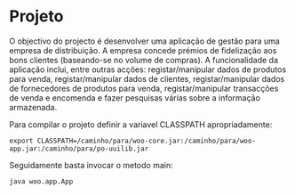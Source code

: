 # Projeto

O objectivo do projecto é desenvolver uma aplicação de gestão para uma empresa de distribuição. A empresa concede prémios de fidelização aos bons clientes (baseando-se no volume de compras). A funcionalidade da aplicação inclui, entre outras acções: registar/manipular dados de produtos para venda, registar/manipular dados de clientes, registar/manipular dados de fornecedores de produtos para venda, registar/manipular transacções de venda e encomenda e fazer pesquisas várias sobre a informação armazenada.

Para compilar o projeto definir a variavel CLASSPATH apropriadamente:
```
export CLASSPATH=/caminho/para/woo-core.jar:/caminho/para/woo-app.jar:/caminho/para/po-uuilib.jar
```
Seguidamente basta invocar o metodo main:
```
java woo.app.App
```
